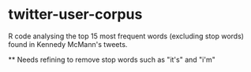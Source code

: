 # twitter-user-corpus
R code analysing the top 15 most frequent words (excluding stop words) found in Kennedy McMann's tweets.

** Needs refining to remove stop words such as "it's" and "i'm"
